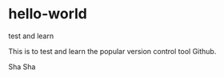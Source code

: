 # hello-world
test and learn 

This is to test and learn the popular version control tool Github. 

Sha Sha 
